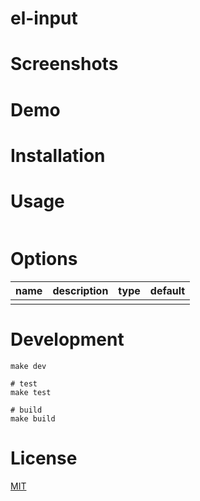 # el-input

# Screenshots

# Demo

# Installation
>

# Usage
```javascript

```

# Options

|     name    | description |     type    |   default   |
|-------------|-------------|-------------|-------------|
|             |             |             |             |

# Development
```shell
make dev

# test
make test

# build
make build
```

# License
[MIT](https://opensource.org/licenses/MIT)
